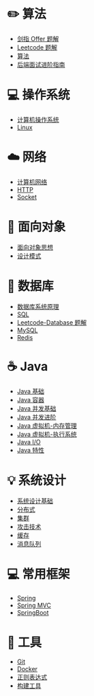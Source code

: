 

# ✏️ 算法

- [剑指 Offer 题解](notes/算法/剑指%20Offer%20题解%20-%20目录1.md) </br>
- [Leetcode 题解](notes/算法/Leetcode%20题解%20-%20目录1.md) </br>
- [算法](notes/算法/算法%20-%20目录1.md) </br>
- [后端面试进阶指南](https://xiaozhuanlan.com/CyC2018)

# 💻 操作系统

- [计算机操作系统](notes/操作系统/计算机操作系统%20-%20目录1.md) </br>
- [Linux](notes/操作系统/Linux.md)

# ☁️ 网络

- [计算机网络](notes/网络/计算机网络%20-%20目录1.md) </br>
- [HTTP](notes/网络/HTTP.md) </br>
- [Socket](notes/网络/Socket.md)

# 🎨 面向对象

- [面向对象思想](notes/OOP/面向对象思想.md)
- [设计模式](notes/OOP/设计模式%20-%20目录1.md)

# 💾 数据库

- [数据库系统原理](notes/数据库/数据库系统原理.md) </br>
- [SQL](notes/数据库/SQL.md) </br>
- [Leetcode-Database 题解](notes/数据库/Leetcode-Database%20题解.md) </br>
- [MySQL](notes/数据库/MySQL.md) </br>
- [Redis](notes/数据库/Redis.md)

# ☕️ Java

- [Java 基础](notes/Java/Java%20基础.md) </br>
- [Java 容器](notes/Java/Java%20容器.md) </br>
- [Java 并发基础](notes/Java/Java%20并发基础.md) </br>
- [Java 并发进阶](notes/Java/Java%20并发进阶.md) </br>
- [Java 虚拟机-内存管理](notes/Java/Java%20虚拟机-内存管理.md) </br>
- [Java 虚拟机-执行系统](notes/Java/Java%20虚拟机-执行系统.md) </br>
- [Java I/O](notes/Java/Java%20IO.md)
- [Java 特性](notes/Java/Java%20特性.md)

# 💡 系统设计

- [系统设计基础](notes/系统设计/系统设计基础.md) </br>
- [分布式](notes/系统设计/分布式.md) </br>
- [集群](notes/系统设计/集群.md) </br>
- [攻击技术](notes/系统设计/攻击技术.md) </br>
- [缓存](notes/系统设计/缓存.md) </br>
- [消息队列](notes/系统设计/消息队列.md)

# 💻 常用框架
- [Spring](notes/框架/Spring.md)
- [Spring MVC](notes/框架/Spring-MVC.md)
- [SpringBoot](notes/框架/SpringBoot.md)

# 🔧 工具

- [Git](notes/工具/Git.md) </br>
- [Docker](notes/工具/Docker.md) </br>
- [正则表达式](notes/工具/正则表达式.md) </br>
- [构建工具](notes/工具/构建工具.md)

<!--⭐️欢迎关注我的公众号 CyC2018，在公众号后台回复关键字 📚 **资料** 可领取复习大纲，这份大纲是我花了一整年时间整理的面试知识点列表，不仅系统整理了面试知识点，而且标注了各个知识点的重要程度，从而帮你理清多而杂的面试知识点。可以说我基本是按照这份大纲来进行复习的，这份大纲对我拿到了 BAT 头条等 Offer 起到很大的帮助。你们完全可以和我一样根据大纲上列的知识点来进行复习，就不用看很多不重要的内容，也可以知道哪些内容很重要从而多安排一些复习时间。
<br/><br/>
<div align="center">
  <img src="https://cyc-1256109796.cos.ap-guangzhou.myqcloud.com/%E5%85%AC%E4%BC%97%E5%8F%B7.jpg" width="200px">
</div> -->



